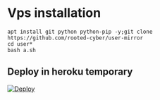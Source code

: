# Vps installation
```
apt install git python python-pip -y;git clone https://github.com/rooted-cyber/user-mirror
cd user*
bash a.sh
```
## Deploy in heroku temporary
[![Deploy](https://www.herokucdn.com/deploy/button.svg)](https://dashboard.heroku.com/new-app?template=https://github.com/rooted-cyber/user-mirror/tree/main)
